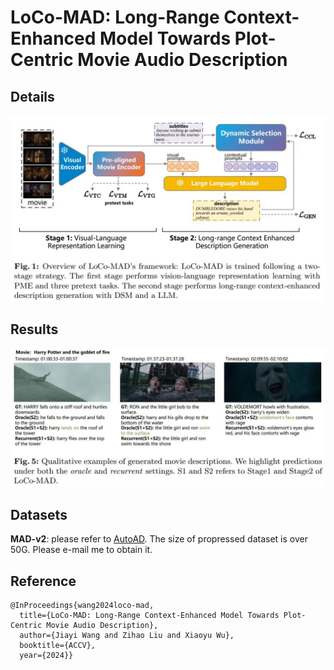 # LoCo-MAD: Long-Range Context-Enhanced Model Towards Plot-Centric Movie Audio Description

## Details

![pipeline](assets/pipeline.jpg)

## Results
![demo](assets/demo-1.jpg)

## Datasets

**MAD-v2**: please refer to [AutoAD](https://www.robots.ox.ac.uk/~vgg/research/autoad/v1.html). The size of propressed dataset is over 50G. Please e-mail me to obtain it.

## Reference

```text
@InProceedings{wang2024loco-mad,
  title={LoCo-MAD: Long-Range Context-Enhanced Model Towards Plot-Centric Movie Audio Description},  
  author={Jiayi Wang and Zihao Liu and Xiaoyu Wu},  
  booktitle={ACCV},  
  year={2024}}
```